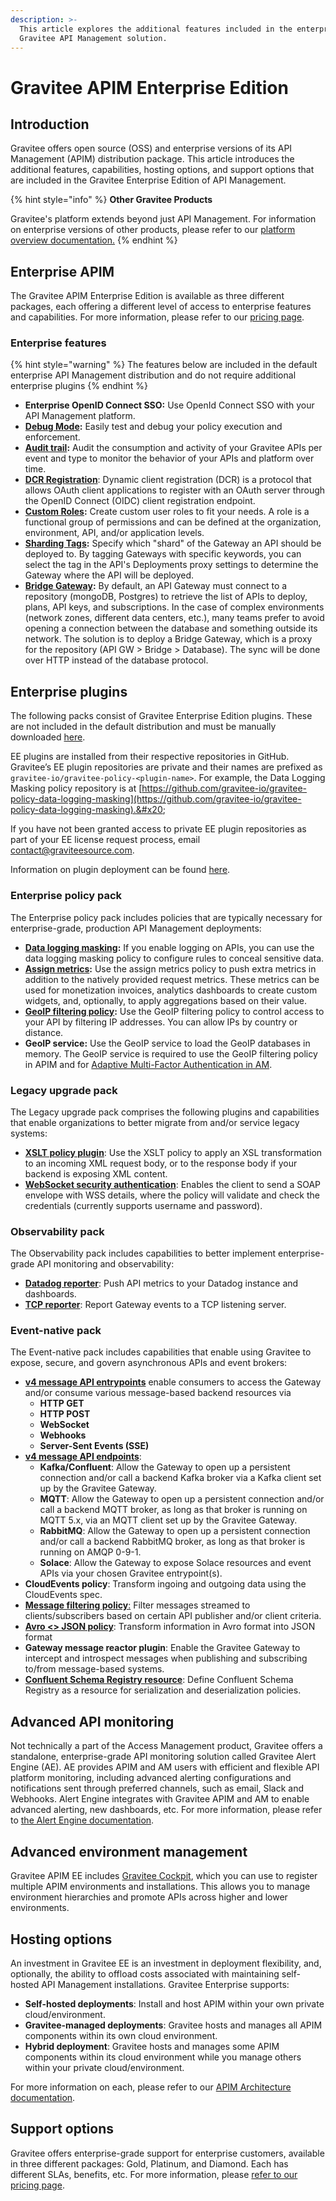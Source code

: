```yaml
---
description: >-
  This article explores the additional features included in the enterprise
  Gravitee API Management solution.
---
```


# Gravitee APIM Enterprise Edition

## Introduction

Gravitee offers open source (OSS) and enterprise versions of its API Management (APIM) distribution package. This article introduces the additional features, capabilities, hosting options, and support options that are included in the Gravitee Enterprise Edition of API Management.​

{% hint style="info" %}
**Other Gravitee Products**

Gravitee's platform extends beyond just API Management. For information on enterprise versions of other products, please refer to our [platform overview documentation.](https://documentation.gravitee.io/platform-overview/gravitee-essentials/gravitee-offerings-ce-vs-ee)
{% endhint %}

## Enterprise APIM

The Gravitee APIM Enterprise Edition is available as three different packages, each offering a different level of access to enterprise features and capabilities. For more information, please refer to our [pricing page](https://www.gravitee.io/pricing).

### Enterprise features

{% hint style="warning" %}
The features below are included in the default enterprise API Management distribution and do not require additional enterprise plugins
{% endhint %}

* **Enterprise OpenID Connect SSO:** Use OpenId Connect SSO with your API Management platform.
* [**Debug Mode**](../../guides/policy-design/v2-api-policy-design-studio.md#debug-mode)**:** Easily test and debug your policy execution and enforcement.
* [**Audit trail**](../../guides/api-measurement-tracking-and-analytics/#the-audit-trail)**:** Audit the consumption and activity of your Gravitee APIs per event and type to monitor the behavior of your APIs and platform over time.
* [**DCR Registration**](../../guides/api-exposure-plans-applications-and-subscriptions/plans-1.md#dynamic-client-registration-provider): Dynamic client registration (DCR) is a protocol that allows OAuth client applications to register with an OAuth server through the OpenID Connect (OIDC) client registration endpoint.
* [**Custom Roles**](../../guides/administration/user-management-and-permissions.md#roles)**:** Create custom user roles to fit your needs. A role is a functional group of permissions and can be defined at the organization, environment, API, and/or application levels.
* [**Sharding Tags**](../../getting-started/configuration/configure-sharding-tags-for-your-gravitee-api-gateways.md)**:** Specify which "shard" of the Gateway an API should be deployed to. By tagging Gateways with specific keywords, you can select the tag in the API's Deployments proxy settings to determine the Gateway where the API will be deployed.
* [**Bridge Gateway**](../../getting-started/hybrid-deployment/#bridge-gateways)**:** By default, an API Gateway must connect to a repository (mongoDB, Postgres) to retrieve the list of APIs to deploy, plans, API keys, and subscriptions. In the case of complex environments (network zones, different data centers, etc.), many teams prefer to avoid opening a connection between the database and something outside its network. The solution is to deploy a Bridge Gateway, which is a proxy for the repository (API GW > Bridge > Database). The sync will be done over HTTP instead of the database protocol.

## Enterprise plugins

The following packs consist of Gravitee Enterprise Edition plugins. These are not included in the default distribution and must be manually downloaded [here](https://download.gravitee.io/).&#x20;

EE plugins are installed from their respective repositories in GitHub. Gravitee’s EE plugin repositories are private and their names are prefixed as `gravitee-io/gravitee-policy-<plugin-name>`. For example, the Data Logging Masking policy repository is at [https://github.com/gravitee-io/gravitee-policy-data-logging-masking](https://github.com/gravitee-io/gravitee-policy-data-logging-masking).&#x20;

If you have not been granted access to private EE plugin repositories as part of your EE license request process, email [contact@graviteesource.com](mailto:contact@graviteesource.com).

Information on plugin deployment can be found [here](../introduction-to-gravitee-api-management-apim/plugins.md#deployment).

### Enterprise policy pack

The Enterprise policy pack includes policies that are typically necessary for enterprise-grade, production API Management deployments:

* [**Data logging masking**](../../reference/policy-reference/data-logging-masking.md)**:** If you enable logging on APIs, you can use the data logging masking policy to configure rules to conceal sensitive data.
* [**Assign metrics**](../../reference/policy-reference/assign-metrics.md)**:** Use the assign metrics policy to push extra metrics in addition to the natively provided request metrics. These metrics can be used for monetization invoices, analytics dashboards to create custom widgets, and, optionally, to apply aggregations based on their value.
* [**GeoIP filtering policy**](../../reference/policy-reference/geoip-filtering.md)**:** Use the GeoIP filtering policy to control access to your API by filtering IP addresses. You can allow IPs by country or distance.
* **GeoIP service:** Use the GeoIP service to load the GeoIP databases in memory. The GeoIP service is required to use the GeoIP filtering policy in APIM and for [Adaptive Multi-Factor Authentication in AM](https://documentation.gravitee.io/am).

### Legacy upgrade pack

The Legacy upgrade pack comprises the following plugins and capabilities that enable organizations to better migrate from and/or service legacy systems:

* [**XSLT policy plugin**](https://app.gitbook.com/o/8qli0UVuPJ39JJdq9ebZ/s/ZOkrVhrgwaygGUoFNHRF/\~/changes/1120/reference/policy-reference/template-policy-rework-structure-35): Use the XSLT policy to apply an XSL transformation to an incoming XML request body, or to the response body if your backend is exposing XML content.
* [**WebSocket security authentication**](../../reference/policy-reference/ws-security-authentication.md): Enables the client to send a SOAP envelope with WSS details, where the policy will validate and check the credentials (currently supports username and password).

### Observability pack

The Observability pack includes capabilities to better implement enterprise-grade API monitoring and observability:

* [**Datadog reporter**](../../getting-started/configuration/configure-reporters/#datadog-reporter): Push API metrics to your Datadog instance and dashboards.
* [**TCP reporter**](../../getting-started/configuration/configure-reporters/#tcp-reporter): Report Gateway events to a TCP listening server.

### Event-native pack

The Event-native pack includes capabilities that enable using Gravitee to expose, secure, and govern asynchronous APIs and event brokers:

* [**v4 message API entrypoints**](../../guides/create-apis/how-to/v4-api-creation-wizard.md#step-2-entrypoints) enable consumers to access the Gateway and/or consume various message-based backend resources via
  * **HTTP GET**
  * **HTTP POST**
  * **WebSocket**
  * **Webhooks**
  * **Server-Sent Events (SSE)**
* [**v4 message API endpoints**](../../guides/create-apis/how-to/v4-api-creation-wizard.md#introspect-messages-from-event-driven-backend-endpoints):
  * **Kafka/Confluent**: Allow the Gateway to open up a persistent connection and/or call a backend Kafka broker via a Kafka client set up by the Gravitee Gateway.
  * **MQTT**: Allow the Gateway to open up a persistent connection and/or call a backend MQTT broker, as long as that broker is running on MQTT 5.x, via an MQTT client set up by the Gravitee Gateway.
  * **RabbitMQ**: Allow the Gateway to open up a persistent connection and/or call a backend RabbitMQ broker, as long as that broker is running on AMQP 0-9-1.
  * **Solace**: Allow the Gateway to expose Solace resources and event APIs via your chosen Gravitee entrypoint(s).
* **CloudEvents policy**: Transform ingoing and outgoing data using the CloudEvents spec.
* [**Message filtering policy**:](../../reference/policy-reference/message-filtering.md) Filter messages streamed to clients/subscribers based on certain API publisher and/or client criteria.
* [**Avro <> JSON policy**](../../reference/policy-reference/avro-json.md): Transform information in Avro format into JSON format
* **Gateway message reactor plugin**: Enable the Gravitee Gateway to intercept and introspect messages when publishing and subscribing to/from message-based systems.
* [**Confluent Schema Registry resource**](../../guides/api-configuration/resources.md#confluent-schema-registry): Define Confluent Schema Registry as a resource for serialization and deserialization policies.

## Advanced API monitoring

Not technically a part of the Access Management product, Gravitee offers a standalone, enterprise-grade API monitoring solution called Gravitee Alert Engine (AE). AE provides APIM and AM users with efficient and flexible API platform monitoring, including advanced alerting configurations and notifications sent through preferred channels, such as email, Slack and Webhooks. Alert Engine integrates with Gravitee APIM and AM to enable advanced alerting, new dashboards, etc. For more information, please refer to [the Alert Engine documentation](https://documentation.gravitee.io/ae/overview/introduction-to-gravitee-alert-engine).

## Advanced environment management

Gravitee APIM EE includes [Gravitee Cockpit](https://documentation.gravitee.io/gravitee-cloud), which you can use to register multiple APIM environments and installations. This allows you to manage environment hierarchies and promote APIs across higher and lower environments.

## Hosting options

An investment in Gravitee EE is an investment in deployment flexibility, and, optionally, the ability to offload costs associated with maintaining self-hosted API Management installations. Gravitee Enterprise supports:

* **Self-hosted deployments**: Install and host APIM within your own private cloud/environment.
* **Gravitee-managed deployments**: Gravitee hosts and manages all APIM components within its own cloud environment.
* **Hybrid deployment**: Gravitee hosts and manages some APIM components within its cloud environment while you manage others within your private cloud/environment.

For more information on each, please refer to our [APIM Architecture documentation](../introduction-to-gravitee-api-management-apim/apim-architecture.md).

## Support options

Gravitee offers enterprise-grade support for enterprise customers, available in three different packages: Gold, Platinum, and Diamond. Each has different SLAs, benefits, etc. For more information, please [refer to our pricing page](https://www.gravitee.io/pricing).
